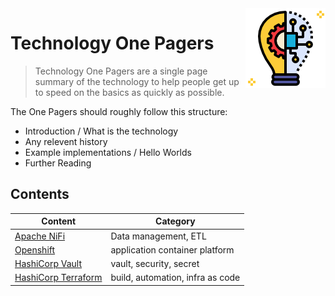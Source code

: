 <img src="/techno/data/innovation-icon.png" align="right" />

# Technology One Pagers

> Technology One Pagers are a single page summary of the technology to help people get up to speed on the basics as quickly as possible.

The One Pagers should roughly follow this structure:
* Introduction / What is the technology
* Any relevent history
* Example implementations / Hello Worlds
* Further Reading

## Contents

| Content | Category |
| ------ | ------ |
| [Apache NiFi](/techno/apache-nifi.md) | Data management, ETL |
| [Openshift](/techno/openshift.md) | application container platform |
| [HashiCorp Vault](/techno/hashicorp-vault.md) | vault, security, secret |
| [HashiCorp Terraform](/techno/hashicorp-terraform.md) | build, automation, infra as code |